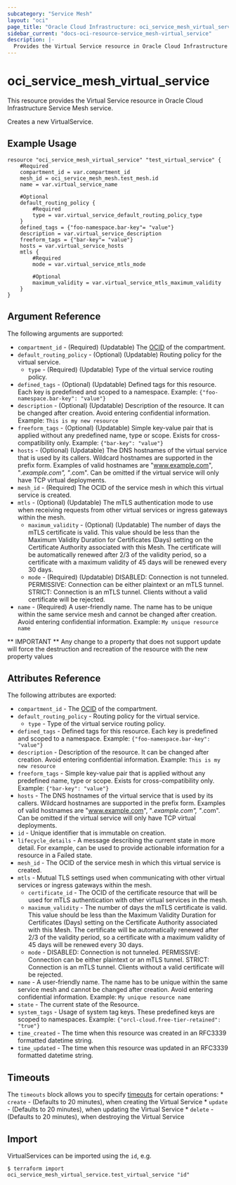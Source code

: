 ```yaml
---
subcategory: "Service Mesh"
layout: "oci"
page_title: "Oracle Cloud Infrastructure: oci_service_mesh_virtual_service"
sidebar_current: "docs-oci-resource-service_mesh-virtual_service"
description: |-
  Provides the Virtual Service resource in Oracle Cloud Infrastructure Service Mesh service
---
```


# oci_service_mesh_virtual_service
This resource provides the Virtual Service resource in Oracle Cloud Infrastructure Service Mesh service.

Creates a new VirtualService.


## Example Usage

```hcl
resource "oci_service_mesh_virtual_service" "test_virtual_service" {
	#Required
	compartment_id = var.compartment_id
	mesh_id = oci_service_mesh_mesh.test_mesh.id
	name = var.virtual_service_name

	#Optional
	default_routing_policy {
		#Required
		type = var.virtual_service_default_routing_policy_type
	}
	defined_tags = {"foo-namespace.bar-key"= "value"}
	description = var.virtual_service_description
	freeform_tags = {"bar-key"= "value"}
	hosts = var.virtual_service_hosts
	mtls {
		#Required
		mode = var.virtual_service_mtls_mode

		#Optional
		maximum_validity = var.virtual_service_mtls_maximum_validity
	}
}
```

## Argument Reference

The following arguments are supported:

* `compartment_id` - (Required) (Updatable) The [OCID](https://docs.cloud.oracle.com/iaas/Content/General/Concepts/identifiers.htm) of the compartment. 
* `default_routing_policy` - (Optional) (Updatable) Routing policy for the virtual service.
	* `type` - (Required) (Updatable) Type of the virtual service routing policy.
* `defined_tags` - (Optional) (Updatable) Defined tags for this resource. Each key is predefined and scoped to a namespace. Example: `{"foo-namespace.bar-key": "value"}` 
* `description` - (Optional) (Updatable) Description of the resource. It can be changed after creation. Avoid entering confidential information.  Example: `This is my new resource` 
* `freeform_tags` - (Optional) (Updatable) Simple key-value pair that is applied without any predefined name, type or scope. Exists for cross-compatibility only. Example: `{"bar-key": "value"}` 
* `hosts` - (Optional) (Updatable) The DNS hostnames of the virtual service that is used by its callers. Wildcard hostnames are supported in the prefix form. Examples of valid hostnames are "www.example.com", "*.example.com", "*.com". Can be omitted if the virtual service will only have TCP virtual deployments. 
* `mesh_id` - (Required) The OCID of the service mesh in which this virtual service is created.
* `mtls` - (Optional) (Updatable) The mTLS authentication mode to use when receiving requests from other virtual services or ingress gateways within the mesh. 
	* `maximum_validity` - (Optional) (Updatable) The number of days the mTLS certificate is valid.  This value should be less than the Maximum Validity Duration  for Certificates (Days) setting on the Certificate Authority associated with this Mesh.  The certificate will be automatically renewed after 2/3 of the validity period, so a certificate with a maximum validity of 45 days will be renewed every 30 days. 
	* `mode` - (Required) (Updatable) DISABLED: Connection is not tunneled. PERMISSIVE: Connection can be either plaintext or an mTLS tunnel. STRICT: Connection is an mTLS tunnel.  Clients without a valid certificate will be rejected. 
* `name` - (Required) A user-friendly name. The name has to be unique within the same service mesh and cannot be changed after creation. Avoid entering confidential information.  Example: `My unique resource name` 


** IMPORTANT **
Any change to a property that does not support update will force the destruction and recreation of the resource with the new property values

## Attributes Reference

The following attributes are exported:

* `compartment_id` - The [OCID](https://docs.cloud.oracle.com/iaas/Content/General/Concepts/identifiers.htm) of the compartment. 
* `default_routing_policy` - Routing policy for the virtual service.
	* `type` - Type of the virtual service routing policy.
* `defined_tags` - Defined tags for this resource. Each key is predefined and scoped to a namespace. Example: `{"foo-namespace.bar-key": "value"}` 
* `description` - Description of the resource. It can be changed after creation. Avoid entering confidential information.  Example: `This is my new resource` 
* `freeform_tags` - Simple key-value pair that is applied without any predefined name, type or scope. Exists for cross-compatibility only. Example: `{"bar-key": "value"}` 
* `hosts` - The DNS hostnames of the virtual service that is used by its callers. Wildcard hostnames are supported in the prefix form. Examples of valid hostnames are "www.example.com", "*.example.com", "*.com". Can be omitted if the virtual service will only have TCP virtual deployments. 
* `id` - Unique identifier that is immutable on creation.
* `lifecycle_details` - A message describing the current state in more detail. For example, can be used to provide actionable information for a resource in a Failed state.
* `mesh_id` - The OCID of the service mesh in which this virtual service is created.
* `mtls` - Mutual TLS settings used when communicating with other virtual services or ingress gateways within the mesh. 
	* `certificate_id` - The OCID of the certificate resource that will be used for mTLS authentication with other virtual services in the mesh. 
	* `maximum_validity` - The number of days the mTLS certificate is valid.  This value should be less than the Maximum Validity Duration  for Certificates (Days) setting on the Certificate Authority associated with this Mesh.  The certificate will be automatically renewed after 2/3 of the validity period, so a certificate with a maximum validity of 45 days will be renewed every 30 days. 
	* `mode` - DISABLED: Connection is not tunneled. PERMISSIVE: Connection can be either plaintext or an mTLS tunnel. STRICT: Connection is an mTLS tunnel.  Clients without a valid certificate will be rejected. 
* `name` - A user-friendly name. The name has to be unique within the same service mesh and cannot be changed after creation. Avoid entering confidential information.  Example: `My unique resource name` 
* `state` - The current state of the Resource.
* `system_tags` - Usage of system tag keys. These predefined keys are scoped to namespaces. Example: `{"orcl-cloud.free-tier-retained": "true"}` 
* `time_created` - The time when this resource was created in an RFC3339 formatted datetime string.
* `time_updated` - The time when this resource was updated in an RFC3339 formatted datetime string.

## Timeouts

The `timeouts` block allows you to specify [timeouts](https://registry.terraform.io/providers/oracle/oci/latest/docs/guides/changing_timeouts) for certain operations:
	* `create` - (Defaults to 20 minutes), when creating the Virtual Service
	* `update` - (Defaults to 20 minutes), when updating the Virtual Service
	* `delete` - (Defaults to 20 minutes), when destroying the Virtual Service


## Import

VirtualServices can be imported using the `id`, e.g.

```
$ terraform import oci_service_mesh_virtual_service.test_virtual_service "id"
```

